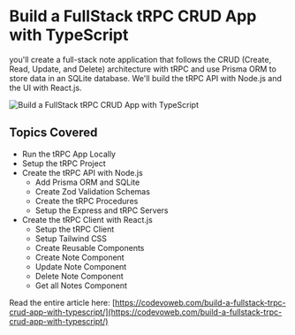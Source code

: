 # Build a FullStack tRPC CRUD App with TypeScript

 you'll create a full-stack note application that follows the CRUD (Create, Read, Update, and Delete) architecture with tRPC and use Prisma ORM to store data in an SQLite database. We'll build the tRPC API with Node.js and the UI with React.js. 

![Build a FullStack tRPC CRUD App with TypeScript](https://codevoweb.com/wp-content/uploads/2022/10/Build-a-FullStack-tRPC-CRUD-App-with-TypeScript.webp)

## Topics Covered

- Run the tRPC App Locally
- Setup the tRPC Project
- Create the tRPC API with Node.js
    - Add Prisma ORM and SQLite
    - Create Zod Validation Schemas
    - Create the tRPC Procedures
    - Setup the Express and tRPC Servers
- Create the tRPC Client with React.js
    - Setup the tRPC Client
    - Setup Tailwind CSS
    - Create Reusable Components
    - Create Note Component
    - Update Note Component
    - Delete Note Component
    - Get all Notes Component

Read the entire article here: [https://codevoweb.com/build-a-fullstack-trpc-crud-app-with-typescript/](https://codevoweb.com/build-a-fullstack-trpc-crud-app-with-typescript/)

